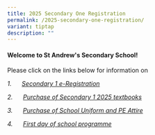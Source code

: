```yaml
---
title: 2025 Secondary One Registration
permalink: /2025-secondary-one-registration/
variant: tiptap
description: ""
---
```

<h4>Welcome to St Andrew's Secondary School!</h4>
<p>Please click on the links below for information on</p>
<p><em>1.&nbsp;&nbsp;&nbsp;&nbsp;&nbsp; <u>Secondary 1 e-Registration</u></em>
</p>
<p><em>2.&nbsp;&nbsp;&nbsp;&nbsp;&nbsp; <u>Purchase of Secondary 1 2025 textbooks</u></em>
</p>
<p><em>3.&nbsp;&nbsp;&nbsp;&nbsp;&nbsp; <u>Purchase of School Uniform and PE Attire</u></em>
</p>
<p><em>4.&nbsp;&nbsp;&nbsp;&nbsp;&nbsp; <u>First day of school programme</u></em>
</p>